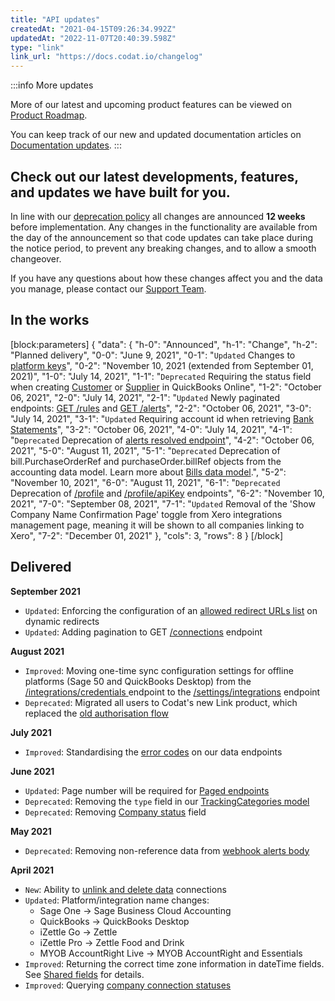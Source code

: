 ```yaml
---
title: "API updates"
createdAt: "2021-04-15T09:26:34.992Z"
updatedAt: "2022-11-07T20:40:39.598Z"
type: "link"
link_url: "https://docs.codat.io/changelog"
---
```


:::info More updates

More of our latest and upcoming product features can be viewed on [Product Roadmap](https://portal.productboard.com/codat/1-product-portal/tabs/4-in-progress).

You can keep track of our new and updated documentation articles on [Documentation updates](https://docs.codat.io/changelog).
:::

## Check out our latest developments, features, and updates we have built for you.

In line with our [deprecation policy](/what-is-codats-deprecation-policy) all changes are announced **12 weeks** before implementation. Any changes in the functionality are available from the day of the announcement so that code updates can take place during the notice period, to prevent any breaking changes, and to allow a smooth changeover.

If you have any questions about how these changes affect you and the data you manage, please contact our [Support Team](mailto:support@codat.io).

## In the works

[block:parameters]
{
"data": {
"h-0": "Announced",
"h-1": "Change",
"h-2": "Planned delivery",
"0-0": "June 9, 2021",
"0-1": "`Updated`
Changes to [platform keys](/platform-keys)",
"0-2": "November 10, 2021 (extended from September 01, 2021)",
"1-0": "July 14, 2021",
"1-1": "`Deprecated`
Requiring the status field when creating [Customer](/data-model/accounting/-customers) or [Supplier](/data-model/accounting/-suppliers) in QuickBooks Online",
"1-2": "October 06, 2021",
"2-0": "July 14, 2021",
"2-1": "`Updated`
Newly paginated endpoints: [GET /rules](https://api.codat.io/swagger/index.html#/Rules/get_rules) and [GET /alerts](https://api.codat.io/swagger/index.html#/Rules/get_rules_alerts)",
"2-2": "October 06, 2021",
"3-0": "July 14, 2021",
"3-1": "`Updated`
Requiring account id when retrieving [Bank Statements](https://api.codat.io/swagger/index.html#/BankStatements/get_companies__companyId__data_bankStatements)",
"3-2": "October 06, 2021",
"4-0": "July 14, 2021",
"4-1": "`Deprecated`
Deprecation of [alerts resolved endpoint](https://api.codat.io/swagger/index.html#/Rules/post_rules_alerts__alertId__resolve)",
"4-2": "October 06, 2021",
"5-0": "August 11, 2021",
"5-1": "`Deprecated`
Deprecation of bill.PurchaseOrderRef and purchaseOrder.billRef objects from the accounting data model. Learn more about [Bills data model](/data-model/accounting/-bills).",
"5-2": "November 10, 2021",
"6-0": "August 11, 2021",
"6-1": "`Deprecated`
Deprecation of [/profile](https://api.codat.io/swagger/index.html#/Profile/get_profile) and [/profile/apiKey](https://api.codat.io/swagger/index.html#/Profile/put_profile_apiKey) endpoints",
"6-2": "November 10, 2021",
"7-0": "September 08, 2021",
"7-1": "`Updated`
Removal of the 'Show Company Name Confirmation Page' toggle from Xero integrations management page, meaning it will be shown to all companies linking to Xero",
"7-2": "December 01, 2021"
},
"cols": 3,
"rows": 8
}
[/block]

## Delivered

**September 2021**

- `Updated`: Enforcing the configuration of an [allowed redirect URLs list](/link-redirect-allowedhosts) on dynamic redirects
- `Updated`: Adding pagination to GET [/connections](https://api.codat.io/swagger/index.html#/Connection/get_companies__companyId__connections) endpoint

**August 2021**

- `Improved`: Moving one-time sync configuration settings for offline platforms
  (Sage 50 and QuickBooks Desktop) from the [/integrations/credentials ](https://api.codat.io/swagger/index.html#/Integrations/get_integrations_credentials__platformKey_)
  endpoint to the [/settings/integrations](https://api.codat.io/swagger/index.html#/Settings/get_settings_integrations__integrationId_) endpoint
- `Deprecated`: Migrated all users to Codat's new Link product, which replaced the [old authorisation flow](/new-link)

**July 2021**

- `Improved`: Standardising the [error codes](/status-codes) on our data endpoints

**June 2021**

- `Updated`: Page number will be required for [Paged endpoints](/pagination#request)
- `Deprecated`: Removing the `type` field in our [TrackingCategories model](/data-model/accounting/-trackingcategories)
- `Deprecated`: Removing [Company status](/company-statuses) field

**May 2021**

- `Deprecated`: Removing non-reference data from [webhook alerts body](/core-rules-types)

**April 2021**

- `New`: Ability to [unlink and delete data](/core-concepts/connections) connections
- `Updated`: Platform/integration name changes:
  - Sage One -> Sage Business Cloud Accounting
  - QuickBooks -> QuickBooks Desktop
  - iZettle Go -> Zettle
  - iZettle Pro -> Zettle Food and Drink
  - MYOB AccountRight Live -> MYOB AccountRight and Essentials
- `Improved`: Returning the correct time zone information in dateTime fields. See [Shared fields](/datamodel-shared-date) for details.
- `Improved`: Querying [company connection statuses](/querying-1#section-for-companies-whose-status-is-pending-with-data-connection-established)

